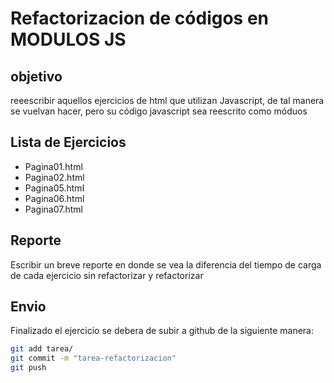 # Refactorizacion de códigos en MODULOS JS
## objetivo
 reeescribir aquellos ejercicios de html que utilizan Javascript, de tal manera se vuelvan hacer, pero su código javascript sea reescrito como móduos

 ## Lista de Ejercicios
- Pagina01.html
- Pagina02.html
- Pagina05.html
- Pagina06.html
- Pagina07.html

## Reporte
Escribir un breve reporte en donde se vea la diferencia del tiempo de carga de cada ejercicio sin refactorizar y refactorizar

## Envio
Finalizado el ejercicio se debera de subir a github de la siguiente manera: 
``` bash
git add tarea/
git commit -m "tarea-refactorizacion"
git push